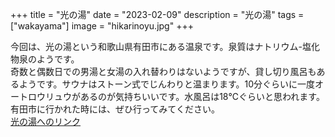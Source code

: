 +++
title = "光の湯"
date = "2023-02-09"
description = "光の湯"
tags = ["wakayama"]
image = "hikarinoyu.jpg"
+++



今回は、光の湯という和歌山県有田市にある温泉です。泉質はナトリウム-塩化物泉のようです。  
奇数と偶数日での男湯と女湯の入れ替わりはないようですが、貸し切り風呂もあるようです。サウナはストーン式でじんわりと温まります。10分ぐらいに一度オートロウリュウがあるのが気持ちいいです。水風呂は18℃ぐらいと思われます。有田市に行かれた時には、ぜひ行ってみてください。  
<a href= "http://www.arida.co.jp/hot_spring" target="_blank">光の湯へのリンク</a>